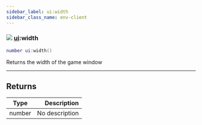 ```yaml
---
sidebar_label: ui:width
sidebar_class_name: env-client
---
```


### ![](/img/wiki/client.png) [ui](../ui/README.md):width

```lua
number ui:width()
```

Returns the width of the game window<br/>

-----------------
## Returns

| Type   | Description |
| ------ | ----------: |
| number | No description |
